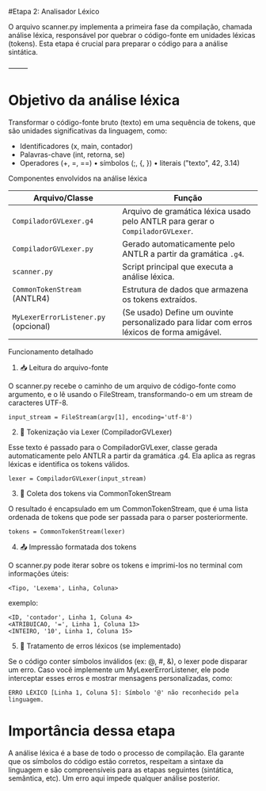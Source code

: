 #Etapa 2: Analisador Léxico

O arquivo scanner.py implementa a primeira fase da compilação, chamada análise léxica, responsável por quebrar o código-fonte em unidades léxicas (tokens). Esta etapa é crucial para preparar o código para a análise sintática.

⸻

# Objetivo da análise léxica

Transformar o código-fonte bruto (texto) em uma sequência de tokens, que são unidades significativas da linguagem, como:
- Identificadores (x, main, contador)
- Palavras-chave (int, retorna, se)
- Operadores (+, =, ==)
	•	símbolos (;, {, })
	•	literais ("texto", 42, 3.14)

Componentes envolvidos na análise léxica

| Arquivo/Classe               | Função                                                                 |
|-----------------------------|------------------------------------------------------------------------|
| `CompiladorGVLexer.g4`      | Arquivo de gramática léxica usado pelo ANTLR para gerar o `CompiladorGVLexer`. |
| `CompiladorGVLexer.py`      | Gerado automaticamente pelo ANTLR a partir da gramática `.g4`.        |
| `scanner.py`                | Script principal que executa a análise léxica.                         |
| `CommonTokenStream` (ANTLR4)| Estrutura de dados que armazena os tokens extraídos.                  |
| `MyLexerErrorListener.py` (opcional) | (Se usado) Define um ouvinte personalizado para lidar com erros léxicos de forma amigável. |

Funcionamento detalhado

1. 📥 Leitura do arquivo-fonte

O scanner.py recebe o caminho de um arquivo de código-fonte como argumento, e o lê usando o FileStream, transformando-o em um stream de caracteres UTF-8.

```
input_stream = FileStream(argv[1], encoding='utf-8')
```

2. 🧾 Tokenização via Lexer (CompiladorGVLexer)

Esse texto é passado para o CompiladorGVLexer, classe gerada automaticamente pelo ANTLR a partir da gramática .g4. Ela aplica as regras léxicas e identifica os tokens válidos.

```
lexer = CompiladorGVLexer(input_stream)
```

3. 🧹 Coleta dos tokens via CommonTokenStream

O resultado é encapsulado em um CommonTokenStream, que é uma lista ordenada de tokens que pode ser passada para o parser posteriormente.

```
tokens = CommonTokenStream(lexer)
```

4. 📤 Impressão formatada dos tokens

O scanner.py pode iterar sobre os tokens e imprimi-los no terminal com informações úteis:

```
<Tipo, 'Lexema', Linha, Coluna>
```
exemplo:
```
<ID, 'contador', Linha 1, Coluna 4>
<ATRIBUICAO, '=', Linha 1, Coluna 13>
<INTEIRO, '10', Linha 1, Coluna 15>
```

5. 🚨 Tratamento de erros léxicos (se implementado)

Se o código conter símbolos inválidos (ex: @, #, &), o lexer pode disparar um erro. Caso você implemente um MyLexerErrorListener, ele pode interceptar esses erros e mostrar mensagens personalizadas, como:

```
ERRO LÉXICO [Linha 1, Coluna 5]: Símbolo '@' não reconhecido pela linguagem.
```

# Importância dessa etapa

A análise léxica é a base de todo o processo de compilação. Ela garante que os símbolos do código estão corretos, respeitam a sintaxe da linguagem e são compreensíveis para as etapas seguintes (sintática, semântica, etc). Um erro aqui impede qualquer análise posterior.